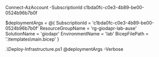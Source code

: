 Connect-AzAccount -SubscriptionId c1bda0fc-c0e3-4b89-be00-0524b96b7b0f

$deploymentArgs = @{
    SubscriptionId    = 'c1bda0fc-c0e3-4b89-be00-0524b96b7b0f'
    ResourceGroupName = 'rg-giodapr-lab-ause'
    SolutionName      = 'giodapr'
    EnvironmentName   = 'lab'
    BicepFilePath    = '.\templates\main.bicep'
}

.\Deploy-Infrastructure.ps1 @deploymentArgs -Verbose